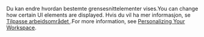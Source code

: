 <span data-ttu-id="ddd11-101">Du kan endre hvordan bestemte grensesnittelementer vises.</span><span class="sxs-lookup"><span data-stu-id="ddd11-101">You can change how certain UI elements are displayed.</span></span> <span data-ttu-id="ddd11-102">Hvis du vil ha mer informasjon, se [Tilpasse arbeidsområdet ](../ui-personalization-user.md).</span><span class="sxs-lookup"><span data-stu-id="ddd11-102">For more information, see [Personalizing Your Workspace](../ui-personalization-user.md).</span></span>

